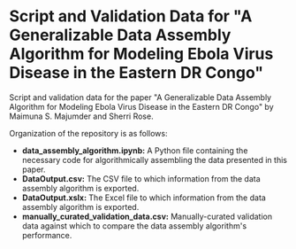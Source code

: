 # Script and Validation Data for "A Generalizable Data Assembly Algorithm for Modeling Ebola Virus Disease in the Eastern DR Congo"

Script and validation data for the paper "A Generalizable Data Assembly Algorithm for Modeling Ebola Virus Disease in the Eastern DR Congo" by Maimuna S. Majumder and Sherri Rose.

Organization of the repository is as follows:
* **data_assembly_algorithm.ipynb:** A Python file containing the necessary code for algorithmically assembling the data presented in this paper.
* **DataOutput.csv:** The CSV file to which information from the data assembly algorithm is exported.
* **DataOutput.xslx:** The Excel file to which information from the data assembly algorithm is exported.
* **manually_curated_validation_data.csv:** Manually-curated validation data against which to compare the data assembly algorithm's performance.
